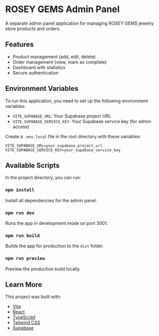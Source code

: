 # ROSEY GEMS Admin Panel

A separate admin panel application for managing ROSEY GEMS jewelry store products and orders.

## Features

- Product management (add, edit, delete)
- Order management (view, mark as complete)
- Dashboard with statistics
- Secure authentication

## Environment Variables

To run this application, you need to set up the following environment variables:

- `VITE_SUPABASE_URL`: Your Supabase project URL
- `VITE_SUPABASE_SERVICE_KEY`: Your Supabase service key (for admin access)

Create a `.env.local` file in the root directory with these variables:

```
VITE_SUPABASE_URL=your_supabase_project_url
VITE_SUPABASE_SERVICE_KEY=your_supabase_service_key
```

## Available Scripts

In the project directory, you can run:

### `npm install`

Install all dependencies for the admin panel.

### `npm run dev`

Runs the app in development mode on port 3001.

### `npm run build`

Builds the app for production to the `dist` folder.

### `npm run preview`

Preview the production build locally.

## Learn More

This project was built with:
- [Vite](https://vitejs.dev/)
- [React](https://reactjs.org/)
- [TypeScript](https://www.typescriptlang.org/)
- [Tailwind CSS](https://tailwindcss.com/)
- [Supabase](https://supabase.io/)
